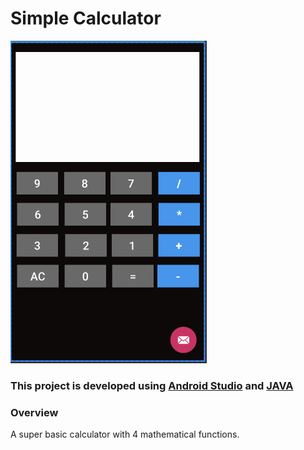 # Simple Calculator

![Image of Calculator](https://github.com/monasterx3/Android-Calculator/blob/master/Calculator.png)

### This project is developed using [Android Studio](https://developer.android.com/studio) and [JAVA](https://github.com/topics/java)

### Overview
A super basic calculator with 4 mathematical functions.

